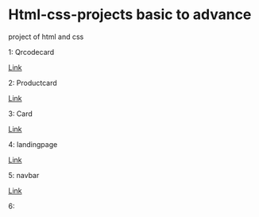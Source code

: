 # Html-css-projects basic to advance
 project of html and css
 
1: Qrcodecard

<a href="https://html-css-projects-6yjmslhmj-omkarfakeac123gmailcoms-projects.vercel.app/">Link</a>

2: Productcard

<a href="https://html-css-projects-hcwl-l6eg9p9lq.vercel.app/">Link</a>

3: Card

<a href="https://html-css-projects-kgus.vercel.app/">Link</a>

4: landingpage

<a href="https://html-css-projects-ag93-3erl2u5tj.vercel.app/">Link</a>

5: navbar

<a href="https://html-css-projects-kxu1.vercel.app/">Link</a>

6: 

